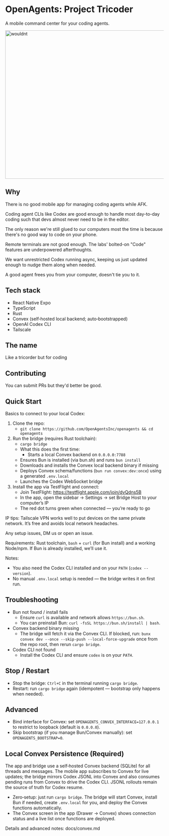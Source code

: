 # OpenAgents: Project Tricoder

A mobile command center for your coding agents.

<img width="1000" height="470" alt="wouldnt" src="https://github.com/user-attachments/assets/0569c202-e7d8-43a7-b6ad-829fe761d31b" />

## Why

There is no good mobile app for managing coding agents while AFK.

Coding agent CLIs like Codex are good enough to handle most day-to-day coding such that devs almost never need to be in the editor.

The only reason we're still glued to our computers most the time is because there's no good way to code on your phone.

Remote terminals are not good enough. The labs' bolted-on "Code" features are underpowered afterthoughts.

We want unrestricted Codex running async, keeping us just updated enough to nudge them along when needed.

A good agent frees you from your computer, doesn't tie you to it.

## Tech stack

- React Native Expo
- TypeScript
- Rust
- Convex (self‑hosted local backend; auto‑bootstrapped)
- OpenAI Codex CLI
- Tailscale

## The name

Like a tricorder but for coding

## Contributing

You can submit PRs but they'd better be good.

## Quick Start

Basics to connect to your local Codex:

1) Clone the repo:
   - `git clone https://github.com/OpenAgentsInc/openagents && cd openagents`
2) Run the bridge (requires Rust toolchain):
   - `cargo bridge`
   - What this does the first time:
     - Starts a local Convex backend on `0.0.0.0:7788`
    - Ensures Bun is installed (via bun.sh) and runs `bun install`
    - Downloads and installs the Convex local backend binary if missing
    - Deploys Convex schema/functions (`bun run convex:dev:once`) using a generated `.env.local`
     - Launches the Codex WebSocket bridge
3) Install the app via TestFlight and connect:
   - Join TestFlight: https://testflight.apple.com/join/dvQdns5B
   - In the app, open the sidebar → Settings → set Bridge Host to your computer’s IP
   - The red dot turns green when connected — you’re ready to go

IP tips: Tailscale VPN works well to put devices on the same private network. It’s free and avoids local network headaches.

Any setup issues, DM us or open an issue.

Requirements: Rust toolchain, `bash` + `curl` (for Bun install) and a working Node/npm. If Bun is already installed, we’ll use it.

Notes:
- You also need the Codex CLI installed and on your `PATH` (`codex --version`).
- No manual `.env.local` setup is needed — the bridge writes it on first run.

## Troubleshooting

- Bun not found / install fails
  - Ensure `curl` is available and network allows `https://bun.sh`.
  - You can preinstall Bun: `curl -fsSL https://bun.sh/install | bash`.
- Convex backend binary missing
  - The bridge will fetch it via the Convex CLI. If blocked, run: `bunx convex dev --once --skip-push --local-force-upgrade` once from the repo root, then rerun `cargo bridge`.
- Codex CLI not found
  - Install the Codex CLI and ensure `codex` is on your `PATH`.

## Stop / Restart

- Stop the bridge: `Ctrl+C` in the terminal running `cargo bridge`.
- Restart: run `cargo bridge` again (idempotent — bootstrap only happens when needed).

## Advanced

- Bind interface for Convex: set `OPENAGENTS_CONVEX_INTERFACE=127.0.0.1` to restrict to loopback (default is `0.0.0.0`).
- Skip bootstrap (if you manage Bun/Convex manually): set `OPENAGENTS_BOOTSTRAP=0`.

## Local Convex Persistence (Required)

The app and bridge use a self‑hosted Convex backend (SQLite) for all threads and messages. The mobile app subscribes to Convex for live updates; the bridge mirrors Codex JSONL into Convex and also consumes pending runs from Convex to drive the Codex CLI. JSONL rollouts remain the source of truth for Codex resume.

- Zero‑setup: just run `cargo bridge`. The bridge will start Convex, install Bun if needed, create `.env.local` for you, and deploy the Convex functions automatically.
- The Convex screen in the app (Drawer → Convex) shows connection status and a live list once functions are deployed.

Details and advanced notes: docs/convex.md
